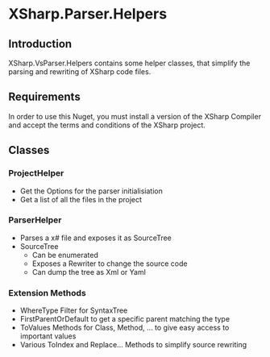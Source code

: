 # XSharp.Parser.Helpers

## Introduction

XSharp.VsParser.Helpers contains some helper classes, that simplify the parsing and rewriting of XSharp code files.

## Requirements

In order to use this Nuget, you must install a version of the XSharp Compiler and accept the terms and conditions of the XSharp project.

## Classes

### ProjectHelper

* Get the Options for the parser initialisiation
* Get a list of all the files in the project

### ParserHelper

* Parses a x# file and exposes it as SourceTree
* SourceTree
  * Can be enumerated
  * Exposes a Rewriter to change the source code
  * Can dump the tree as Xml or Yaml

### Extension Methods

* WhereType Filter for SyntaxTree
* FirstParentOrDefault to get a specific parent matching the type
* ToValues Methods for Class, Method, ... to give easy access to important values
* Various ToIndex and Replace... Methods to simplify source rewriting
